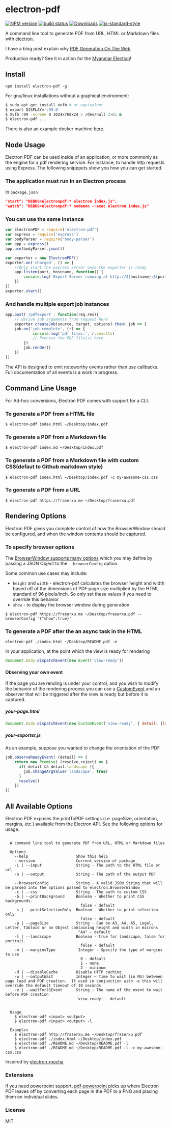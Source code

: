 electron-pdf
============

[![NPM version][npm-image]][npm-url]
[![build status][travis-image]][travis-url]
[![Downloads][downloads-image]][downloads-url]
[![js-standard-style][standard-image]][standard-url]

A command line tool to generate PDF from URL, HTML or Markdown files with [electron](http://electron.atom.io/).

I have a blog post explain why [PDF Generation On The Web](https://fraserxu.me/2015/08/20/pdf-generation-on-the-web/)

Production ready? See it in action for the [Myanmar Election](https://wiredcraft.com/blog/high-security-electron-js-application/)!

Install
-------

```
npm install electron-pdf -g
```

For gnu/linux installations without a graphical environment:

```bash
$ sudo apt-get install xvfb # or equivalent
$ export DISPLAY=':99.0'
$ Xvfb :99 -screen 0 1024x768x24 > /dev/null 2>&1 &
$ electron-pdf ...
```

There is also an example docker machine [here](https://github.com/fraserxu/docker-tape-run).

Node Usage
-----
Electron PDF can be used inside of an application, or more commonly as the engine for a pdf 
rendering service.  For instance, to handle http requests using Express.  The following snipppets 
show you how you can get started.

### The application must run in an Electron process

In `package.json`
```json
"start": "DEBUG=electronpdf:* electron index.js",
"watch": "DEBUG=electronpdf:* nodemon --exec electron index.js"
```

### You can use the same instance

```javascript
var ElectronPDF = require('electron-pdf')
var express = require('express')
var bodyParser = require('body-parser')
var app = express()
app.use(bodyParser.json())

var exporter = new ElectronPDF()
exporter.on('charged', () => {
	//Only start the express server once the exporter is ready
	app.listen(port, hostname, function() {
		console.log(`Export Server running at http://${hostname}:${port}`);
	})
})
exporter.start()
```

### And handle multiple export job instances

```javascript
app.post('/pdfexport', function(req,res){
	// derive job arguments from request here
	exporter.createJob(source, target, options).then( job => {
	job.on('job-complete', (r) => {
    		console.log('pdf files:', r.results)
    		// Process the PDF file(s) here
    	})
    	job.render()
	})	
})
```

The API is designed to emit noteworthy events rather than use callbacks.
Full documentation of all events is a work in progress.

Command Line Usage
-----

For Ad-hoc conversions, Electron PDF comes with support for a CLI.

### To generate a PDF from a HTML file

```
$ electron-pdf index.html ~/Desktop/index.pdf
```

### To generate a PDF from a Markdown file

```
$ electron-pdf index.md ~/Desktop/index.pdf
```

### To generate a PDF from a Markdown file with custom CSS(defaut to Github markdown style)

```
$ electron-pdf index.html ~/Desktop/index.pdf -c my-awesome-css.css
```

### To generate a PDF from a URL

```
$ electron-pdf https://fraserxu.me ~/Desktop/fraserxu.pdf
```

Rendering Options
-----
Electron PDF gives you complete control of how the BrowserWindow should be configured, and when 
the window contents should be captured.

### To specify browser options

The [BrowserWindow supports many options](https://github.com/electron/electron/blob/master/docs/api/browser-window.md#new-browserwindowoptions) which you
 may define by passing a JSON Object to the `--browserConfig` option.
 
Some common use cases may include:

* `height` and `width` - electron-pdf calculates the browser height and width based off of the 
dimensions of PDF page size multiplied by the HTML standard of 96 pixels/inch.  So only set these
 values if you need to override this behavior
* `show` - to display the browser window during generation

```
$ electron-pdf https://fraserxu.me ~/Desktop/fraserxu.pdf --browserConfig '{"show":true}'
```

### To generate a PDF after the an async task in the HTML

```
electron-pdf ./index.html ~/Desktop/README.pdf -e
```

In your application, at the point which the view is ready for rendering

```javascript
document.body.dispatchEvent(new Event('view-ready'))
```

#### Observing your own event

If the page you are rending is under your control, and you wish to modify the behavior
of the rendering process you can use a [CustomEvent](https://developer.mozilla.org/en-US/docs/Web/API/CustomEvent/CustomEvent)
and an observer that will be triggered after the view is ready but before it is captured.

##### your-page.html

```javascript
document.body.dispatchEvent(new CustomEvent('view-ready', { detail: {layout: landscape} }))
```

##### your-exporter.js
As an example, suppose you wanted to change the orientation of the PDF

```javascript
job.observeReadyEvent( (detail) => {
    return new Promise( (resolve,reject) => {
      if( detail && detail.landscape ){
        job.changeArgValue('landscape', true)
      }
      resolve()
    })
})
```

All Available Options
-----

Electron PDF exposes the printToPDF settings (i.e. pageSize, orientation, margins, etc.) 
available from the Electron API.  See the following options for usage.

```

  A command line tool to generate PDF from URL, HTML or Markdown files

  Options
    --help                     Show this help
    --version                  Current version of package
    -i | --input               String - The path to the HTML file or url
    -o | --output              String - The path of the output PDF
    
    --browserConfig            String - A valid JSON String that will be parsed into the options passed to electron.BrowserWindow
    -c | --css                 String - The path to custom CSS
    -b | --printBackground     Boolean - Whether to print CSS backgrounds.
                                 false - default
    -s | --printSelectionOnly  Boolean - Whether to print selection only
                                 false - default
    -p | --pageSize            String - Can be A3, A4, A5, Legal, Letter, Tabloid or an Object containing height and width in microns
                                "A4" - default
    -l | --landscape           Boolean - true for landscape, false for portrait.
                                 false - default
    -m | --marginsType          Integer - Specify the type of margins to use
                                 0 - default
                                 1 - none
                                 2 - minimum
    -d | --disableCache        Disable HTTP caching
    -w | --outputWait          Integer – Time to wait (in MS) between page load and PDF creation.  If used in conjunction with -e this will override the default timeout of 10 seconds
    -e | --waitForJSEvent      String - The name of the event to wait before PDF creation
                               'view-ready' - default
    

  Usage
    $ electron-pdf <input> <output>
    $ electron-pdf <input> <output> -l

  Examples
    $ electron-pdf http://fraserxu.me ~/Desktop/fraserxu.pdf
    $ electron-pdf ./index.html ~/Desktop/index.pdf
    $ electron-pdf ./README.md ~/Desktop/README.pdf -l
    $ electron-pdf ./README.md ~/Desktop/README.pdf -l -c my-awesome-css.css

```

Inspired by [electron-mocha](https://github.com/jprichardson/electron-mocha)

### Extensions

If you need powerpoint support, [pdf-powerpoint](https://www.npmjs.com/package/pdf-powerpoint) 
picks up where Electron PDF leaves off by converting each page in the PDF to a PNG and placing 
them on individual slides.


### License

MIT

[npm-image]: https://img.shields.io/npm/v/electron-pdf.svg?style=flat-square
[npm-url]: https://npmjs.org/package/electron-pdf
[travis-image]: https://img.shields.io/travis/fraserxu/electron-pdf/master.svg?style=flat-square
[travis-url]: https://travis-ci.org/fraserxu/electron-pdf
[downloads-image]: http://img.shields.io/npm/dm/electron-pdf.svg?style=flat-square
[downloads-url]: https://npmjs.org/package/electron-pdf
[standard-image]: https://img.shields.io/badge/code%20style-standard-brightgreen.svg?style=flat-square
[standard-url]: https://github.com/feross/standard
